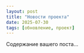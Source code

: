 ```yaml
---
layout: post
title: "Новости проекта"
date: 2025-07-30
tags: [обновление, проект]
---
```

Содержание вашего поста…